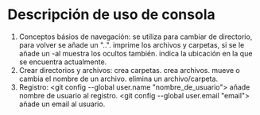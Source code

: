 # Descripción de uso de consola

1. Conceptos básios de navegación:
<cd> se utiliza para cambiar de directorio, para volver se añade un "..".
<ls> imprime los archivos y carpetas, si se le añade un -al muestra los ocultos también.
<pwd> indica la ubicación en la que se encuentra actualmente.
2. Crear directorios y archivos:
<mkdir> crea carpetas.
<touch> crea archivos.
<mv> mueve o cambia el nombre de un archivo.
<rm> elimina un archivo/carpeta.
3. Registro:
<git config --global user.name "nombre_de_usuario"> añade nombre de usuario al registro.
<git config --global user.email "email"> añade un email al usuario.
